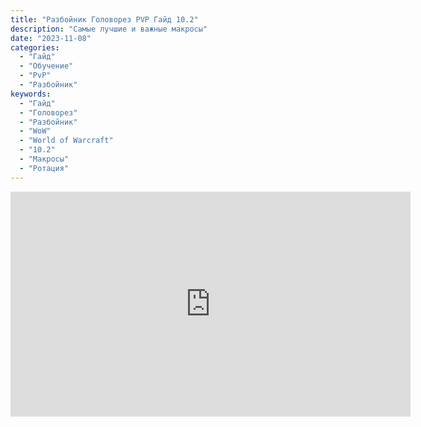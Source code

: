 ```yaml
---
title: "Разбойник Головорез PVP Гайд 10.2"
description: "Самые лучшие и важные макросы"
date: "2023-11-08"
categories:
  - "Гайд"
  - "Обучение"
  - "PvP"
  - "Разбойник"
keywords:
  - "Гайд"
  - "Головорез"
  - "Разбойник"
  - "WoW"
  - "World of Warcraft"
  - "10.2"
  - "Макросы"
  - "Ротация"
---
```



<iframe width="640" height="360" src="https://www.youtube-nocookie.com/embed/6ASQeZSHXSI?si=n-Q52Gw4V68ZU1X9" title="YouTube video player" frameborder="0" allow="accelerometer; autoplay; clipboard-write; encrypted-media; gyroscope; picture-in-picture; web-share" allowfullscreen></iframe>